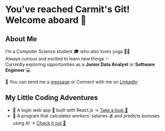 # You've reached Carmit's Git! Welcome aboard 🌺 

## About Me

I’m a Computer Science student 🎓 who also loves yoga 🧘‍♀️  
Always curious and excited to learn new things ✨  
Currently exploring opportunities as a **Junior Data Analyst** or **Software Engineer** 💻


📧 You can send me a [message](mailto:carmityehudai@gmail.com) or Connect with me on [LinkedIn](http://linkedin.com/in/carmit-chaya-yehudai-626027250) 


## My Little Coding Adventures


- 📱 A login web app 🚀 built with React.js → [Take a look 👀](https://github.com/CarmitChaya/React-App-Login)  
- 🤖 A program that calculates workers’ salaries 💰 and predicts bonuses using AI → [Check it out 👀](https://github.com/your-username/other-project)

  

